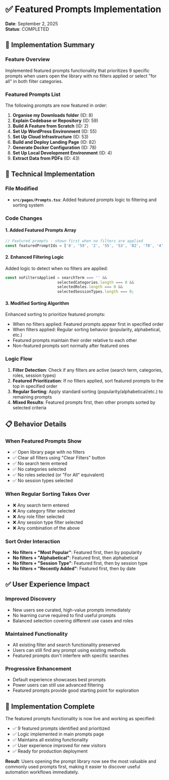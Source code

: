 # ✅ Featured Prompts Implementation

**Date**: September 2, 2025  
**Status**: COMPLETED  

## 🎯 Implementation Summary

### Feature Overview
Implemented featured prompts functionality that prioritizes 9 specific prompts when users open the library with no filters applied or select "for all" in both filter categories.

### Featured Prompts List
The following prompts are now featured in order:

1. **Organise my Downloads folder** (ID: 8)
2. **Explain Codebase or Repository** (ID: 59) 
3. **Build A Feature from Scratch** (ID: 2)
4. **Set Up WordPress Environment** (ID: 55)
5. **Set Up Cloud Infrastructure** (ID: 53)
6. **Build and Deploy Landing Page** (ID: 82)
7. **Generate Docker Configuration** (ID: 78)
8. **Set Up Local Development Environment** (ID: 4)
9. **Extract Data from PDFs** (ID: 43)

## 🔧 Technical Implementation

### File Modified
- **`src/pages/Prompts.tsx`**: Added featured prompts logic to filtering and sorting system

### Code Changes

#### 1. Added Featured Prompts Array
```typescript
// Featured prompts - shown first when no filters are applied
const featuredPromptIds = ['8', '59', '2', '55', '53', '82', '78', '4', '43'];
```

#### 2. Enhanced Filtering Logic
Added logic to detect when no filters are applied:
```typescript
const noFiltersApplied = searchTerm === '' && 
                       selectedCategories.length === 0 && 
                       selectedRoles.length === 0 && 
                       selectedSessionTypes.length === 0;
```

#### 3. Modified Sorting Algorithm
Enhanced sorting to prioritize featured prompts:
- When no filters applied: Featured prompts appear first in specified order
- When filters applied: Regular sorting behavior (popularity, alphabetical, etc.)
- Featured prompts maintain their order relative to each other
- Non-featured prompts sort normally after featured ones

### Logic Flow

1. **Filter Detection**: Check if any filters are active (search term, categories, roles, session types)
2. **Featured Prioritization**: If no filters applied, sort featured prompts to the top in specified order
3. **Regular Sorting**: Apply standard sorting (popularity/alphabetical/etc.) to remaining prompts
4. **Mixed Results**: Featured prompts first, then other prompts sorted by selected criteria

## 📋 Behavior Details

### When Featured Prompts Show
- ✅ Open library page with no filters
- ✅ Clear all filters using "Clear Filters" button  
- ✅ No search term entered
- ✅ No categories selected
- ✅ No roles selected (or "For All" equivalent)
- ✅ No session types selected

### When Regular Sorting Takes Over
- ❌ Any search term entered
- ❌ Any category filter selected
- ❌ Any role filter selected  
- ❌ Any session type filter selected
- ❌ Any combination of the above

### Sort Order Interaction
- **No filters + "Most Popular"**: Featured first, then by popularity
- **No filters + "Alphabetical"**: Featured first, then alphabetical
- **No filters + "Session Type"**: Featured first, then by session type
- **No filters + "Recently Added"**: Featured first, then by date

## ✅ User Experience Impact

### Improved Discovery
- New users see curated, high-value prompts immediately
- No learning curve required to find useful prompts
- Balanced selection covering different use cases and roles

### Maintained Functionality  
- All existing filter and search functionality preserved
- Users can still find any prompt using existing methods
- Featured prompts don't interfere with specific searches

### Progressive Enhancement
- Default experience showcases best prompts
- Power users can still use advanced filtering
- Featured prompts provide good starting point for exploration

## 🎉 Implementation Complete

The featured prompts functionality is now live and working as specified:
- ✅ 9 featured prompts identified and prioritized
- ✅ Logic implemented in main prompts page
- ✅ Maintains all existing functionality
- ✅ User experience improved for new visitors
- ✅ Ready for production deployment

**Result**: Users opening the prompt library now see the most valuable and commonly used prompts first, making it easier to discover useful automation workflows immediately.
